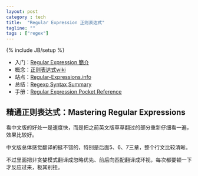```yaml
---
layout: post
category : tech
title:  "Regular Expression 正则表达式"
tagline: ""
tags : ["regex"] 
---
```

{% include JB/setup %}

- 入门：[Regular Expression 簡介](http://phi.sinica.edu.tw/aspac/reports/94/94019/)
- 概念：[正则表达式wiki](http://zh.wikipedia.org/w/index.php?title=%E6%AD%A3%E5%88%99%E8%A1%A8%E8%BE%BE%E5%BC%8F&variant=zh-hans)
- 站点：[Regular-Expressions.info](http://www.regular-expressions.info/)
- 总结：[Regexp Syntax Summary](http://www.greenend.org.uk/rjk/2002/06/regexp.html)
- 手册：[Regular Expression Pocket Reference](http://oreilly.com/catalog/9780596004156/)

## 精通正则表达式：Mastering Regular Expressions

看中文版的好处一是速度快，而是把之前英文版草草翻过的部分重新仔细看一遍，效果比较好。

中文版总体感觉翻译的挺不错的，特别是后面5、6、7三章，整个行文比较清晰。

不过里面把非贪婪模式翻译成忽略优先、前后向匹配翻译成环视，每次都要顿一下才反应过来，极其别扭。  
